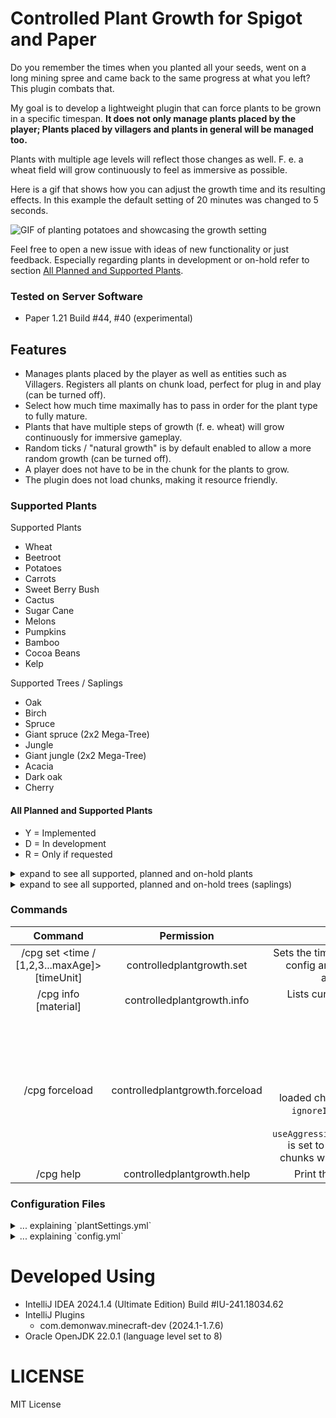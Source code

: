 # Controlled Plant Growth for Spigot and Paper

Do you remember the times when you planted all your seeds, went on a long mining spree and came back to the same
progress at what you left? This plugin combats that.

My goal is to develop a lightweight plugin that can force plants to be grown in a specific timespan.
**It does not only manage plants placed by the player;
Plants placed by villagers and plants in general will be managed too.**

Plants with multiple age levels will reflect those changes as well.
F. e. a wheat field will grow continuously to feel as immersive as possible.

Here is a gif that shows how you can adjust the growth time and its resulting effects.
In this example the default setting of 20 minutes was changed to 5 seconds.

![GIF of planting potatoes and showcasing the growth setting](https://github.com/WladHD/ControlledPlantGrowth/blob/assets/assets/ezgif-7-4abf2ad084.gif?raw=true)

Feel free to open a new issue with ideas of new functionality or just feedback.
Especially regarding plants in development or on-hold refer to section
[All Planned and Supported Plants](#All-Planned-and-Supported-Plants).

### Tested on Server Software

- Paper 1.21 Build #44, #40 (experimental)

## Features

- Manages plants placed by the player as well as entities such as Villagers. Registers all plants on chunk load, perfect
  for plug in and play (can be turned off).
- Select how much time maximally has to pass in order for the plant type to fully mature.
- Plants that have multiple steps of growth (f. e. wheat) will grow continuously for immersive gameplay.
- Random ticks / "natural growth" is by default enabled to allow a more random growth (can be turned off).
- A player does not have to be in the chunk for the plants to grow.
- The plugin does not load chunks, making it resource friendly.

### Supported Plants

Supported Plants
- Wheat
- Beetroot
- Potatoes
- Carrots
- Sweet Berry Bush
- Cactus
- Sugar Cane
- Melons
- Pumpkins
- Bamboo
- Cocoa Beans
- Kelp

Supported Trees / Saplings
- Oak
- Birch
- Spruce
- Giant spruce (2x2 Mega-Tree)
- Jungle
- Giant jungle (2x2 Mega-Tree)
- Acacia
- Dark oak
- Cherry

#### All Planned and Supported Plants

- Y = Implemented
- D = In development
- R = Only if requested

<details>
<summary>expand to see all supported, planned and on-hold plants</summary>
refererence to https://minecraft.fandom.com/wiki/Crops

| Pant              | Implemented? |
|-------------------|--------------|
| Wheat Seeds       | Y            |
| Beetroot Seeds    | Y            |
| Carrot            | Y            |
| Potato            | Y            |
| Melon             | Y            |
| Pumpkin           | Y            |
| Bamboo            | Y            |
| Cocoa Beans       | Y            |
| Sugar Cane        | Y            |
| Sweet Berries     | Y            |
| Cactus            | Y            |
| Kelp              | Y            |
| Nether Wart       | Y            |
| Torchflower Seeds | R            |
| Pitcher Pod       | R            |
| Mushrooms         | R            |
| Sea Pickle        | R            |
| Chorus Fruit      | R            |
| Fungus            | R            |
| Glow Berries      | R            |

</details>

<details>
<summary>expand to see all supported, planned and on-hold trees (saplings)</summary>
refererence to https://minecraft.fandom.com/wiki/Tree#Types_of_trees

| Tree          | Implemented? |
|---------------|--------------|
| Oak           | Y            |
| Birch         | Y            |
| Spruce        | Y            |
| Giant spruce  | Y            |
| Jungle        | Y            |
| Giant jungle  | Y            |
| Acacia        | Y            |
| Dark oak      | Y            |
| Cherry        | Y            |
| Mangrove      | R            |
| Azalea        | R            |
| Huge fungus   | R            |
| Huge mushroom | R            |
| Chorus plant  | R            |

</details>

### Commands

|                          Command	                          |             Permission 	             |                                                                                                                                                                                              Description	                                                                                                                                                                                              |
|:----------------------------------------------------------:|:------------------------------------:|:------------------------------------------------------------------------------------------------------------------------------------------------------------------------------------------------------------------------------------------------------------------------------------------------------------------------------------------------------------------------------------------------------:|
| /cpg set <material> <time / [1,2,3...maxAge]> [timeUnit] 	 |     controlledplantgrowth.set 	      |                                                                                                                       Sets the time of a specified plant to mature, saves the new config and applies the changes to plants. Defining an array of growth steps is possible now. 	                                                                                                                       |
|                   /cpg info [material] 	                   |  controlledplantgrowth.info       	  |                                                                                                                                             Lists current configuration of plants and their time to mature.                                             	                                                                                                                                              |
|                      	/cpg forceload                       | controlledplantgrowth.forceload    	 | Forces all <br/><br/><br/><br/><br/><br/>loaded chunks to be scanned for plants, which have the `ignoreInAutomaticChunkAnalysis` set to `false`. Only effective when `useAggressiveChunkAnalysisAndLookForUnregisteredPlants` is set to `false`. If mentioned setting is set to true, the chunks will be automatically analyzed on load (default).                                                   	 |
|                         /cpg help                          |      controlledplantgrowth.help      |                                                                                                                                                                          Print the abbreviated version of this description :)                                                                                                                                                                          |

### Configuration Files

<details>
  <summary>... explaining `plantSettings.yml`</summary>

```yaml
settingsPageName: "default"
settingsVersion: "SETTINGS_V2"
disableNaturalGrowth: false
respectUnloadedChunks: true
useAggressiveChunkAnalysisAndLookForUnregisteredPlants: true
plantGrowthList:
  - material: "WHEAT"
    ignoreInAutomaticChunkAnalysis: false
    useTimeForPlantMature: false
    timeForPlantMature: 60
    timeForNextPlantGrowthInSteps:
      - 180
      - 180
      - 180
      - 240
      - 120
      - 120
      - 60
  - material: "BEETROOTS"
    ignoreInAutomaticChunkAnalysis: false
    useTimeForPlantMature: true
    timeForPlantMature: 1080
    timeForNextPlantGrowthInSteps: [ ]
  - material: "POTATOES"
    ignoreInAutomaticChunkAnalysis: false
    useTimeForPlantMature: true
    timeForPlantMature: 1080
    timeForNextPlantGrowthInSteps: [ ]
  - material: "CARROTS"
    ignoreInAutomaticChunkAnalysis: false
    useTimeForPlantMature: true
    timeForPlantMature: 1080
    timeForNextPlantGrowthInSteps: [ ]
  - material: "NETHER_WART"
    ignoreInAutomaticChunkAnalysis: false
    useTimeForPlantMature: true
    timeForPlantMature: 1800
    timeForNextPlantGrowthInSteps: [ ]
  - material: "SWEET_BERRY_BUSH"
    ignoreInAutomaticChunkAnalysis: false
    useTimeForPlantMature: true
    timeForPlantMature: 1080
    timeForNextPlantGrowthInSteps: [ ]
  - material: "MELON_STEM"
    ignoreInAutomaticChunkAnalysis: false
    useTimeForPlantMature: false
    timeForPlantMature: 60
    timeForNextPlantGrowthInSteps:
      - 120
      - 120
      - 120
      - 240
      - 120
      - 120
      - 60
      - 180
  - material: "PUMPKIN_STEM"
    ignoreInAutomaticChunkAnalysis: false
    useTimeForPlantMature: false
    timeForPlantMature: 60
    timeForNextPlantGrowthInSteps:
      - 120
      - 180
      - 60
      - 240
      - 120
      - 120
      - 60
      - 180
  - material: "BAMBOO"
    ignoreInAutomaticChunkAnalysis: true
    useTimeForPlantMature: false
    timeForPlantMature: 60
    timeForNextPlantGrowthInSteps:
      - 70
      - 76
      - 65
      - 69
      - 78
      - 62
      - 64
      - 63
      - 72
      - 68
      - 68
      - 81
      - 64
      - 53
      - 67
  - material: "COCOA"
    ignoreInAutomaticChunkAnalysis: false
    useTimeForPlantMature: true
    timeForPlantMature: 960
    timeForNextPlantGrowthInSteps: [ ]
  - material: "KELP"
    ignoreInAutomaticChunkAnalysis: true
    useTimeForPlantMature: false
    timeForPlantMature: 960
    timeForNextPlantGrowthInSteps:
      - 48
      - 49
      - 50
      - 41
      - 41
      - 41
      - 37
      - 38
      - 43
      - 42
      - 41
      - 40
      - 37
      - 36
      - 49
      - 40
      - 37
      - 45
      - 58
      - 42
      - 44
      - 42
      - 36
      - 56
      - 47
  - material: "AIR"
    ignoreInAutomaticChunkAnalysis: true
    useTimeForPlantMature: true
    timeForPlantMature: 1200
    timeForNextPlantGrowthInSteps: [ ]
maximumAmountOfPlantsInATimeWindowCluster: 1
maximumTimeWindowInMillisecondsForPlantsToBeClustered: 1
```

</details>

<details>
  <summary>... explaining `config.yml`</summary>

```yaml
notifyOnSpigotRelease: true
notifyOnGitHubExperimentalRelease: false
loadPlantSettingsFromDatabase: false
enableDebugLog: false
activeSettingsPage: "default"
hibernateConfigPlantSettings:
  hibernate.connection.driver_class: "org.h2.Driver"
  hibernate.connection.url: "jdbc:h2:./plugins/ControlledPlantGrowth/data/plantSettings;AUTO_SERVER=TRUE"
  hibernate.hbm2ddl.auto: "update"
  hibernate.dialect: "org.hibernate.dialect.H2Dialect"
  hibernate.show_sql: "false"
  hibernate.connection.password: ""
  hibernate.connection.username: "sa"
hibernateConfigLocalPlantCache:
  hibernate.connection.driver_class: "org.h2.Driver"
  hibernate.connection.url: "jdbc:h2:./plugins/ControlledPlantGrowth/data/plantCache;AUTO_SERVER=TRUE"
  hibernate.hbm2ddl.auto: "update"
  hibernate.dialect: "org.hibernate.dialect.H2Dialect"
  hibernate.show_sql: "false"
  hibernate.connection.password: ""
  hibernate.connection.username: "sa"
currentSettingsVersion: "SETTINGS_V2"
```

</details>

# Developed Using

- IntelliJ IDEA 2024.1.4 (Ultimate Edition) Build #IU-241.18034.62
- IntelliJ Plugins
    - com.demonwav.minecraft-dev (2024.1-1.7.6)
- Oracle OpenJDK 22.0.1 (language level set to 8)

# LICENSE

MIT License
